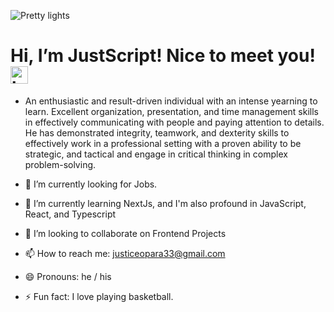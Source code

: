 ![Pretty lights](prettylights.gif)

# Hi, I’m JustScript! Nice to meet you! <img src="https://user-images.githubusercontent.com/1303154/88677602-1635ba80-d120-11ea-84d8-d263ba5fc3c0.gif" width="28px" alt="hi">


- An enthusiastic and result-driven individual with an intense yearning to learn. Excellent organization, presentation, and time management skills in effectively communicating with people and paying attention to details. He has demonstrated integrity, teamwork, and dexterity skills to effectively work in a professional setting with a proven ability to be strategic, and tactical and engage in critical thinking in complex problem-solving.

- 🔭 I’m currently looking for Jobs.

- 🌱 I’m currently learning NextJs, and I'm also profound in JavaScript, React, and Typescript 

- 👯 I’m looking to collaborate on Frontend Projects

- 📫 How to reach me: justiceopara33@gmail.com

- 😄 Pronouns: he / his

- ⚡ Fun fact: I love playing basketball.
